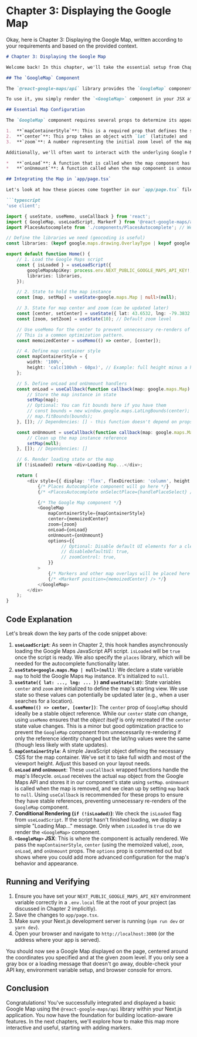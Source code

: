 # Chapter 3: **Displaying the Google Map**

Okay, here is Chapter 3: Displaying the Google Map, written according to your requirements and based on the provided context.

```markdown
# Chapter 3: Displaying the Google Map

Welcome back! In this chapter, we'll take the essential setup from Chapter 2 (loading the API script) and finally display the core visual component of our application: the Google Map itself. This is where we integrate the `GoogleMap` component from the `@react-google-maps/api` library and configure its basic appearance and initial view.

## The `GoogleMap` Component

The `@react-google-maps/api` library provides the `GoogleMap` component, which is a React wrapper around the native Google Maps JavaScript API's `Map` object. This component is the primary element you'll use to render the interactive map on your page.

To use it, you simply render the `<GoogleMap>` component in your JSX after ensuring the API script has loaded.

## Essential Map Configuration

The `GoogleMap` component requires several props to determine its appearance and initial state:

1.  **`mapContainerStyle`**: This is a required prop that defines the size and styling of the `div` element that will contain the map. You need to provide CSS styles to give the map a specific width and height, otherwise, it won't be visible.
2.  **`center`**: This prop takes an object with `lat` (latitude) and `lng` (longitude) properties, specifying the geographical coordinates where the map should be initially centered.
3.  **`zoom`**: A number representing the initial zoom level of the map. Higher numbers mean more zoomed in.

Additionally, we'll often want to interact with the underlying Google Maps `Map` instance directly (for example, to add markers, control the view programmatically, etc.). The `@react-google-maps/api` library provides lifecycle callbacks for this:

*   **`onLoad`**: A function that is called when the map component has finished loading and is ready. It receives the native Google Maps `Map` instance as an argument. We'll use this to store the map instance in our component's state.
*   **`onUnmount`**: A function called when the map component is unmounted (removed from the DOM). This is a good place to clean up references to the map instance to prevent memory leaks.

## Integrating the Map in `app/page.tsx`

Let's look at how these pieces come together in our `app/page.tsx` file. We'll build upon the script loading logic we discussed in Chapter 2.

```typescript
'use client';

import { useState, useMemo, useCallback } from 'react';
import { GoogleMap, useLoadScript, MarkerF } from '@react-google-maps/api';
import PlacesAutocomplete from './components/PlacesAutocomplete'; // We'll use this later

// Define the libraries we need (geocoding is useful)
const libraries: (keyof google.maps.drawing.OverlayType | keyof google.maps.services.Service | keyof google.maps.visualization.MapsEngineLayer)[] = ['places'];

export default function Home() {
    // 1. Load the Google Maps script
    const { isLoaded } = useLoadScript({
        googleMapsApiKey: process.env.NEXT_PUBLIC_GOOGLE_MAPS_API_KEY!, // Ensure your API key is set in .env.local
        libraries: libraries,
    });

    // 2. State to hold the map instance
    const [map, setMap] = useState<google.maps.Map | null>(null);

    // 3. State for map center and zoom (can be updated later)
    const [center, setCenter] = useState({ lat: 43.6532, lng: -79.3832 }); // Default center (e.g., Toronto)
    const [zoom, setZoom] = useState(10); // Default zoom level

    // Use useMemo for the center to prevent unnecessary re-renders of the map component
    // This is a common optimization pattern.
    const memoizedCenter = useMemo(() => center, [center]);

    // 4. Define map container style
    const mapContainerStyle = {
        width: '100%',
        height: 'calc(100vh - 60px)', // Example: full height minus a header/navbar height
    };

    // 5. Define onLoad and onUnmount handlers
    const onLoad = useCallback(function callback(map: google.maps.Map) {
        // Store the map instance in state
        setMap(map);
        // Optional: You can fit bounds here if you have them
        // const bounds = new window.google.maps.LatLngBounds(center);
        // map.fitBounds(bounds);
    }, []); // Dependencies: [] - this function doesn't depend on props/state that change frequently

    const onUnmount = useCallback(function callback(map: google.maps.Map) {
        // Clean up the map instance reference
        setMap(null);
    }, []); // Dependencies: []

    // 6. Render loading state or the map
    if (!isLoaded) return <div>Loading Map...</div>;

    return (
        <div style={{ display: 'flex', flexDirection: 'column', height: '100vh' }}>
            {/* Places Autocomplete component will go here */}
            {/* <PlacesAutocomplete onSelectPlace={handlePlaceSelect} /> */}

            {/* The Google Map component */}
            <GoogleMap
                mapContainerStyle={mapContainerStyle}
                center={memoizedCenter}
                zoom={zoom}
                onLoad={onLoad}
                onUnmount={onUnmount}
                options={{
                     // Optional: Disable default UI elements for a cleaner look
                     // disableDefaultUI: true,
                     // zoomControl: true,
                }}
            >
                {/* Markers and other map overlays will be placed here */}
                {/* <MarkerF position={memoizedCenter} /> */}
            </GoogleMap>
        </div>
    );
}
```

## Code Explanation

Let's break down the key parts of the code snippet above:

1.  **`useLoadScript`**: As seen in Chapter 2, this hook handles asynchronously loading the Google Maps JavaScript API script. `isLoaded` will be `true` once the script is ready. We also specify the `places` library, which will be needed for the autocomplete functionality later.
2.  **`useState<google.maps.Map | null>(null)`**: We declare a state variable `map` to hold the Google Maps `Map` instance. It's initialized to `null`.
3.  **`useState({ lat: ..., lng: ... })` and `useState(10)`**: State variables `center` and `zoom` are initialized to define the map's starting view. We use state so these values can potentially be updated later (e.g., when a user searches for a location).
4.  **`useMemo(() => center, [center])`**: The `center` prop of `GoogleMap` should ideally be a stable object reference. While our `center` state *can* change, using `useMemo` ensures that the *object itself* is only recreated if the `center` state value changes. This is a minor but good optimization practice to prevent the `GoogleMap` component from unnecessarily re-rendering if only the reference identity changed but the lat/lng values were the same (though less likely with state updates).
5.  **`mapContainerStyle`**: A simple JavaScript object defining the necessary CSS for the map container. We've set it to take full width and most of the viewport height. Adjust this based on your layout needs.
6.  **`onLoad` and `onUnmount`**: These `useCallback` wrapped functions handle the map's lifecycle. `onLoad` receives the actual `map` object from the Google Maps API and stores it in our component's state using `setMap`. `onUnmount` is called when the map is removed, and we clean up by setting `map` back to `null`. Using `useCallback` is recommended for these props to ensure they have stable references, preventing unnecessary re-renders of the `GoogleMap` component.
7.  **Conditional Rendering (`if (!isLoaded)`)**: We check the `isLoaded` flag from `useLoadScript`. If the script hasn't finished loading, we display a simple "Loading Map..." message. Only when `isLoaded` is `true` do we render the `<GoogleMap>` component.
8.  **`<GoogleMap>` JSX**: This is where the component is actually rendered. We pass the `mapContainerStyle`, `center` (using the memoized value), `zoom`, `onLoad`, and `onUnmount` props. The `options` prop is commented out but shows where you could add more advanced configuration for the map's behavior and appearance.

## Running and Verifying

1.  Ensure you have set your `NEXT_PUBLIC_GOOGLE_MAPS_API_KEY` environment variable correctly in a `.env.local` file at the root of your project (as discussed in Chapter 2 implicitly).
2.  Save the changes to `app/page.tsx`.
3.  Make sure your Next.js development server is running (`npm run dev` or `yarn dev`).
4.  Open your browser and navigate to `http://localhost:3000` (or the address where your app is served).

You should now see a Google Map displayed on the page, centered around the coordinates you specified and at the given zoom level. If you only see a gray box or a loading message that doesn't go away, double-check your API key, environment variable setup, and browser console for errors.

## Conclusion

Congratulations! You've successfully integrated and displayed a basic Google Map using the `@react-google-maps/api` library within your Next.js application. You now have the foundation for building location-aware features. In the next chapters, we'll explore how to make this map more interactive and useful, starting with adding markers.
```